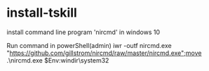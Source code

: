 # install-tskill
install command line program 'nircmd' in windows 10 

Run command in powerShell(admin)
iwr -outf nircmd.exe "https://github.com/gillstrom/nircmd/raw/master/nircmd.exe";move .\nircmd.exe $Env:windir\system32
